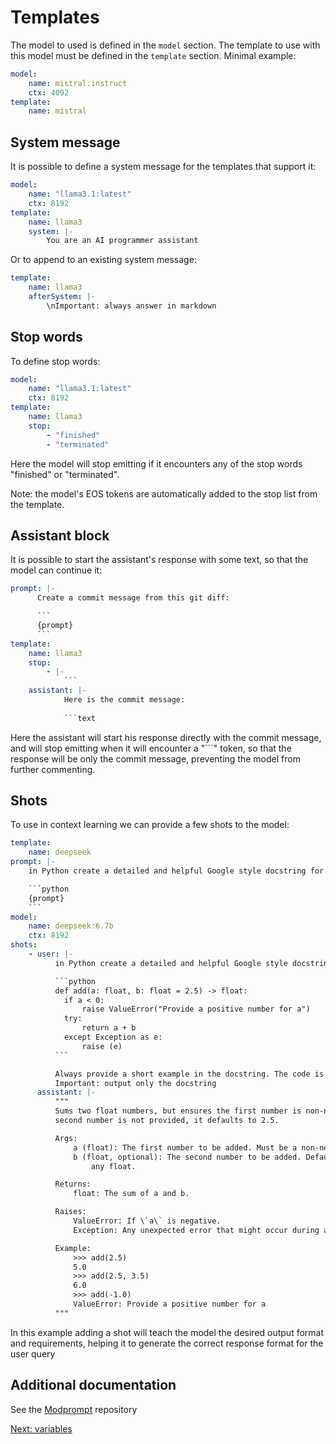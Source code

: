 # Templates

The model to used is defined in the `model` section. The template to use
with this model must be defined in the `template` section. Minimal example:

```yml
model:
    name: mistral:instruct
    ctx: 4092
template: 
    name: mistral
```

## System message

It is possible to define a system message for the templates that support it:

```yml
model: 
    name: "llama3.1:latest"
    ctx: 8192
template: 
    name: llama3
    system: |- 
        You are an AI programmer assistant
```

Or to append to an existing system message:

```yml
template: 
    name: llama3
    afterSystem: |- 
        \nImportant: always answer in markdown
```

## Stop words

To define stop words:

```yml
model: 
    name: "llama3.1:latest"
    ctx: 8192
template: 
    name: llama3
    stop:
        - "finished"
        - "terminated"
```

Here the model will stop emitting if it encounters any of the stop words "finished" or "terminated".

Note: the model's EOS tokens are automatically added to the stop list from the template.

## Assistant block

It is possible to start the assistant's response with some text, so that the model can continue it:

```yml
prompt: |-
      Create a commit message from this git diff:

      ```
      {prompt}
      ```
template: 
    name: llama3
    stop:
        - |-
            ```
    assistant: |-
            Here is the commit message:
            
            ```text
```

Here the assistant will start his response directly with the commit message, and will
stop emitting when it will encounter a "```" token, so that the response will be only
the commit message, preventing the model from further commenting.

## Shots

To use in context learning we can provide a few shots to the model:

```yml
template: 
    name: deepseek
prompt: |-
    in Python create a detailed and helpful Google style docstring for this code:

    ```python
    {prompt}
    ```
model:
    name: deepseek:6.7b
    ctx: 8192
shots:
    - user: |-
          in Python create a detailed and helpful Google style docstring for this code:

          ```python
          def add(a: float, b: float = 2.5) -> float:
            if a < 0:
                raise ValueError("Provide a positive number for a")
            try:
                return a + b
            except Exception as e:
                raise (e)
          ```

          Always provide a short example in the docstring. The code is formatted with Black. 
          Important: output only the docstring    
      assistant: |-
          """
          Sums two float numbers, but ensures the first number is non-negative. If the
          second number is not provided, it defaults to 2.5.

          Args:
              a (float): The first number to be added. Must be a non-negative float.
              b (float, optional): The second number to be added. Defaults to 2.5. Can be
                  any float.

          Returns:
              float: The sum of a and b.

          Raises:
              ValueError: If \`a\` is negative.
              Exception: Any unexpected error that might occur during addition.

          Example:
              >>> add(2.5)
              5.0
              >>> add(2.5, 3.5)
              6.0
              >>> add(-1.0)
              ValueError: Provide a positive number for a
          """
```

In this example adding a shot will teach the model the desired output format and requirements, helping
it to generate the correct response format for the user query

## Additional documentation

See the [Modprompt](https://github.com/synw/modprompt) repository


<a href="javascript:openLink('/libraries/task/variables')">Next: variables</a>
